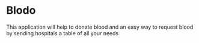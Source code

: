 # Blodo
This application will help to donate blood and an easy way to request blood by sending hospitals a table of all your needs
